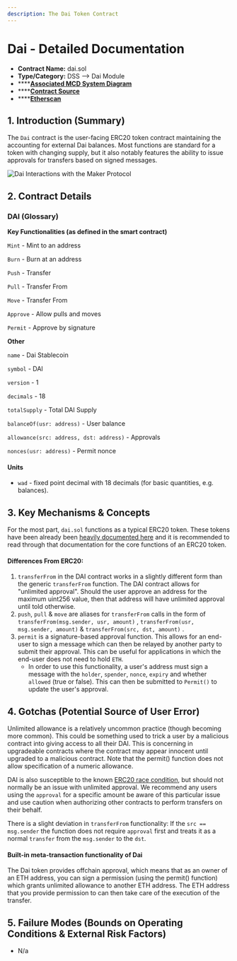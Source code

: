 ```yaml
---
description: The Dai Token Contract
---
```


# Dai - Detailed Documentation

* **Contract Name:** dai.sol
* **Type/Category:** DSS —> Dai Module
* ****[**Associated MCD System Diagram**](https://github.com/makerdao/dss/wiki)
* ****[**Contract Source**](https://github.com/makerdao/dss/blob/master/src/dai.sol)
* ****[**Etherscan**](https://etherscan.io/address/0x6b175474e89094c44da98b954eedeac495271d0f)

## 1. Introduction (Summary)

The `Dai` contract is the user-facing ERC20 token contract maintaining the accounting for external Dai balances. Most functions are standard for a token with changing supply, but it also notably features the ability to issue approvals for transfers based on signed messages.

![Dai Interactions with the Maker Protocol](<../../.gitbook/assets/Screen Shot 2019-11-17 at 2.08.05 PM.png>)

## 2. Contract Details

### DAI (Glossary)

**Key Functionalities (as defined in the smart contract)**

`Mint` - Mint to an address

`Burn` - Burn at an address

`Push` - Transfer

`Pull` - Transfer From

`Move` - Transfer From

`Approve` - Allow pulls and moves

`Permit` - Approve by signature

**Other**

`name` - Dai Stablecoin

`symbol` - DAI

`version` - 1

`decimals` - 18

`totalSupply` - Total DAI Supply

`balanceOf(usr: address)` - User balance

`allowance(src: address, dst: address)` - Approvals

`nonces(usr: address)` - Permit nonce

#### **Units**

* `wad` - fixed point decimal with 18 decimals (for basic quantities, e.g. balances).

## 3. Key Mechanisms & Concepts

For the most part, `dai.sol` functions as a typical ERC20 token. These tokens have been already been [heavily documented here](https://eips.ethereum.org/EIPS/eip-20) and it is recommended to read through that documentation for the core functions of an ERC20 token.

#### Differences From ERC20:

1. `transferFrom` in the DAI contract works in a slightly different form than the generic `transferFrom` function. The DAI contract allows for "unlimited approval". Should the user approve an address for the maximum uint256 value, then that address will have unlimited approval until told otherwise.
2. `push`, `pull` & `move` are aliases for `transferFrom` calls in the form of `transferFrom(msg.sender, usr, amount)` , `transferFrom(usr, msg.sender, amount)` & `transferFrom(src, dst, amount)` .
3. `permit` is a signature-based approval function. This allows for an end-user to sign a message which can then be relayed by another party to submit their approval. This can be useful for applications in which the end-user does not need to hold `ETH`.
   * In order to use this functionality, a user's address must sign a message with the `holder`, `spender`, `nonce`, `expiry` and whether `allowed` (true or false). This can then be submitted to `Permit()` to update the user's approval.

## 4. Gotchas (Potential Source of User Error)

Unlimited allowance is a relatively uncommon practice (though becoming more common). This could be something used to trick a user by a malicious contract into giving access to all their DAI. This is concerning in upgradeable contracts where the contract may appear innocent until upgraded to a malicious contract. Note that the permit() function does not allow specification of a numeric allowance.

DAI is also susceptible to the known [ERC20 race condition](https://github.com/0xProject/0x-monorepo/issues/850), but should not normally be an issue with unlimited approval. We recommend any users using the `approval` for a specific amount be aware of this particular issue and use caution when authorizing other contracts to perform transfers on their behalf.

There is a slight deviation in `transferFrom` functionality: If the `src == msg.sender` the function does not require `approval` first and treats it as a normal `transfer` from the `msg.sender` to the `dst`.

#### Built-in meta-transaction functionality of Dai

The Dai token provides offchain approval, which means that as an owner of an ETH address, you can sign a permission (using the permit() function) which grants unlimited allowance to another ETH address. The ETH address that you provide permission to can then take care of the execution of the transfer.

## 5. Failure Modes (Bounds on Operating Conditions & External Risk Factors)

* N/a
